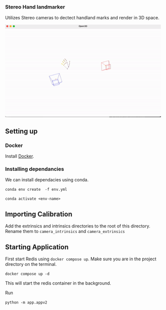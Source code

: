 ### Stereo Hand landmarker

Utilizes Stereo cameras to dectect handland marks and render in 3D space.

![](screenshots/hand-landmarker.gif)

## Setting up

### Docker
Install [Docker](https://www.docker.com/). 

### Installing dependancies

We can install dependacies using conda. 

```
conda env create  -f env.yml
```

```
conda activate <env-name>
```

## Importing Calibration

Add the extrinsics and intrinsics directories to the root of this directory. Rename them to `camera_intrinsics` and `camera_extrinsics`

## Starting Application

First start Redis using `docker compose up`. Make sure you are in the project directory on the terminal. 

```
docker compose up -d
```

This will start the redis container in the background. 

Run 
```
python -m app.appv2
```
